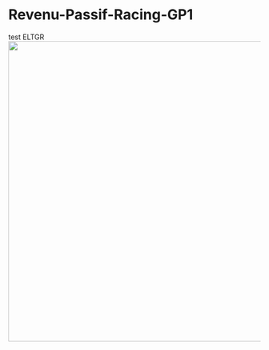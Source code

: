 # Revenu-Passif-Racing-GP1
test ELTGR
 <img src="https://www.google.com/url?sa=i&url=https%3A%2F%2Fwww.livementor.com%2Fblog%2Frevenu-passif%2F&psig=AOvVaw0KAZIjun7r62WnDTfQEnus&ust=1707294632484000&source=images&cd=vfe&opi=89978449&ved=0CBAQjRxqFwoTCLjPvKGmloQDFQAAAAAdAAAAABAD" width="600" /> 